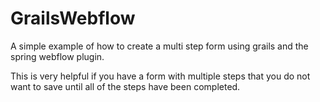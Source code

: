 GrailsWebflow
=============

A simple example of how to create a multi step form using grails and the spring webflow plugin.

This is very helpful if you have a form with multiple steps that you do not want to save until all of the steps have been completed.
